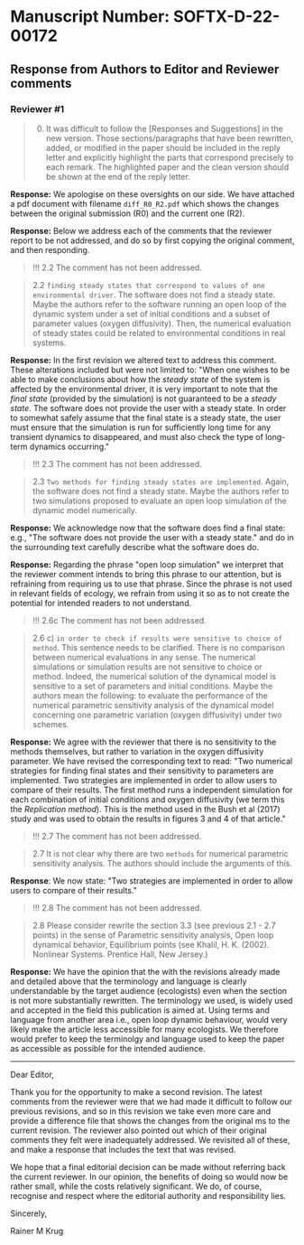 # Manuscript Number: SOFTX-D-22-00172

<!-- CC: [nkourkou\@uoi.gr](mailto:nkourkou@uoi.gr){.email}

Microxanox: an R package for simulating an aquatic MICRobial ecosystem that can occupy OXic orANOXic states.

Dear Dr. Krug,

Thank you for submitting your manuscript to SoftwareX.

I have completed my evaluation of your manuscript. The reviewers recommend reconsideration of your manuscript following minor revision and modification. I invite you to resubmit your manuscript after addressing the comments below. Please resubmit your revised manuscript by Jun 12, 2023.

When revising your manuscript, please consider all issues mentioned in the reviewers' comments carefully: please outline every change made in response to their comments and provide suitable rebuttals for any comments not addressed. Please note that your revised submission may need to be re-reviewed.

To submit your revised manuscript, please log in as an author at <https://www.editorialmanager.com/softx/>, and navigate to the "Submissions Needing Revision" folder under the Author Main Menu.

SoftwareX values your contribution and I look forward to receiving your revised manuscript.

Kind regards,

Randall Sobie

Editor-in-Chief

SoftwareX -->

## Response from Authors to Editor and Reviewer comments

### Reviewer #1

> 0. It was difficult to follow the [Responses and Suggestions] in the new version. Those sections/paragraphs that have been rewritten, added, or modified in the paper should be included in the reply letter and explicitly highlight the parts that correspond precisely to each remark. The highlighted paper and the clean version should be shown at the end of the reply letter.

**Response:** We apologise on these oversights on our side. We have attached a pdf document with filename `diff_R0_R2.pdf` which shows the changes between the original submission (R0) and the current one (R2).

**Response:** Below we address each of the comments that the reviewer report to be not addressed, and do so by first copying the original comment, and then responding.





> !!! 2.2 The comment has not been addressed.

> 2.2 `finding steady states that correspond to values of one environmental driver`. The software does not find a steady state. Maybe the authors refer to the software running an open loop of the dynamic system under a set of initial conditions and a subset of parameter values (oxygen diffusivity). Then, the numerical evaluation of steady states could be related to environmental conditions in real systems.

**Response:** In the first revision we altered text to address this comment. These alterations included but were not limited to: "When one wishes to be able to make conclusions about how the *steady state* of the system is affected by the environmental driver, it is very important to note that the *final state* (provided by the simulation) is not guaranteed to be a *steady state*. The software does not provide the user with a steady state. In order to somewhat safely assume that the final state is a steady state, the user must ensure that the simulation is run for sufficiently long time for any transient dynamics to disappeared, and must also check the type of long-term dynamics occurring."





> !!! 2.3 The comment has not been addressed.

> 2.3 `Two methods for finding steady states are implemented`. Again, the software does not find a steady state. Maybe the authors refer to two simulations proposed to evaluate an open loop simulation of the dynamic model numerically.


**Response:** We acknowledge now that the software does find a final state: e.g., "The software does not provide the user with a steady state." and do in the surrounding text carefully describe what the software does do.

**Response:** Regarding the phrase "open loop simulation" we interpret that the reviewer comment intends to bring this phrase to our attention, but is refraining from requiring us to use that phrase. Since the phrase is not used in relevant fields of ecology, we refrain from using it so as to not create the potential for  intended readers to not understand.




> !!! 2.6c The comment has not been addressed.

> 2.6 c)  `in order to check if results were sensitive to choice of method`. This sentence needs to be clarified. There is no comparison between numerical evaluations in any sense. The numerical simulations or simulation results are not sensitive to choice or method. Indeed, the numerical solution of the dynamical model is sensitive to a set of parameters and initial conditions. Maybe the authors mean the following: to evaluate the performance of the numerical parametric sensitivity analysis of the dynamical model concerning one parametric variation (oxygen diffusivity) under two schemes.

**Response:** We agree with the reviewer that there is no sensitivity to the methods themselves, but rather to variation in the oxygen diffusivity parameter. We have revised the corresponding text to read: "Two numerical strategies for finding final states and their sensitivity to parameters are implemented. Two strategies are implemented in order to allow users to compare of their results. The first method runs a independent simulation for each combination of initial conditions and oxygen diffusivity (we term this the *Replication method*). This is the method used in the Bush et al (2017) study and was used to obtain the results in figures 3 and 4 of that article."




> !!! 2.7 The comment has not been addressed.

> 2.7 It is not clear why there are two `methods` for numerical parametric sensitivity analysis. The authors should include the arguments of this.

**Response**: We now state: "Two strategies are implemented in order to allow users to compare of their results."





> !!! 2.8 The comment has not been addressed.

> 2.8 Please consider rewrite the section 3.3 (see previous 2.1 - 2.7 points) in the sense of Parametric sensitivity analysis, Open loop dynamical behavior, Equilibrium points (see Khalil, H. K. (2002). Nonlinear Systems. Prentice Hall, New Jersey.)

**Response:** We have the opinion that the with the revisions already made and detailed above that the terminology and language is clearly understandable by the target audience (ecologists) even when the section is not more substantially rewritten. The terminology we used, is widely used and accepted in the field this publication is aimed at. Using terms and language from another area i.e., open loop dynamic behaviour, would very likely make the article less accessible for many ecologists. We therefore would prefer to keep the terminolgy and language used to keep the paper as accessible as possible for the intended audience.

------------------------------------------------------------------------

Dear Editor,


Thank you for the opportunity to make a second revision. The latest comments from the reviewer were that we had made it difficult to follow our previous revisions, and so in this revision we take even more care and provide a difference file that shows the changes from the original ms to the current revision. The reviewer also pointed out which of their original comments they felt were inadequately addressed. We revisited all of these, and make a response that includes the text that was revised.

We hope that a final editorial decision can be made without referring back the current reviewer. In our opinion, the benefits of doing so would now be rather small, while the costs relatively significant. We do, of course, recognise and respect where the editorial authority and responsibility lies.

Sincerely,

Rainer M Krug

<!-- ------------------------------------------------------------------------

More information and support

FAQ: How do I revise my submission in Editorial Manager?

<https://service.elsevier.com/app/answers/detail/a_id/28463/supporthub/publishing/>

You will find information relevant for you as an author on Elsevier's Author Hub: <https://www.elsevier.com/authors>

FAQ: How can I reset a forgotten password? <https://service.elsevier.com/app/answers/detail/a_id/28452/supporthub/publishing/> For further assistance, please visit our customer service site: <https://service.elsevier.com/app/home/supporthub/publishing/> Here you can search for solutions on a range of topics, find answers to frequently asked questions, and learn more about Editorial Manager via interactive tutorials. You can also talk 24/7 to our customer support team by phone and 24/7 by live chat and email

#AU_SOFTX#

To ensure this email reaches the intended recipient, please do not delete the above code

In compliance with data protection regulations, you may request that we remove your personal registration details at any time. (Remove my information/details). Please contact the publication office if you have any questions. -->


